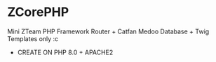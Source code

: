 # ZCorePHP

Mini ZTeam PHP Framework
Router + Catfan Medoo Database + Twig Templates only :c

- CREATE ON PHP 8.0 + APACHE2
